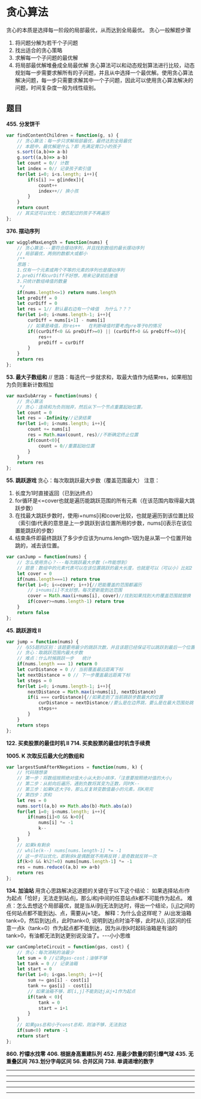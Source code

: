 # 贪心算法
贪心的本质是选择每一阶段的局部最优，从而达到全局最优。
贪心一般解题步骤
1. 将问题分解为若干个子问题
2. 找出适合的贪心策略
3. 求解每一个子问题的最优解
4. 将局部最优解堆叠成全局最优解
贪心算法可以和动态规划算法进行比较，动态规划每一步需要求解所有的子问题，并且从中选择一个最优解。使用贪心算法解决问题，每一步只需要求解其中一个子问题，因此可以使用贪心算法解决的问题，时间复杂度一般为线性级别。

## 题目
**455. 分发饼干**
```js
var findContentChildren = function(g, s) {
    // 贪心算法：每一步只求解局部最优，最终达到全局最优
    // 本题中，最优解是什么？即 先满足胃口小的孩子
    s.sort((a,b)=> a-b)
    g.sort((a,b)=> a-b)
    let count = 0// 计数
    let index = 0// 记录孩子索引值
    for(let i=0; i<s.length; i++){
        if(s[i] >= g[index]){
            count++
            index++// 换小孩
        }
    }
    return count
    // 其实还可以优化：使匹配过的孩子不再遍历
};
```
**376. 摆动序列**
```js
var wiggleMaxLength = function(nums) {
    // 贪心算法---要符合摆动序列，并且找到数组的最长摆动序列
    // 局部最优，两侧的数都大或都小
    /**
    思路：
    1.仅有一个元素或两个不等的元素的序列也是摆动序列
    2.preDiff和curDiff不好想，用来记录前后差值
    3.只统计数组峰值的数量
     */
    if(nums.length<=1) return nums.length
    let preDiff = 0
    let curDiff = 0
    let res = 1// 默认最右边有一个峰值  为什么？？？
    for(let i=0; i<nums.length-1; i++){
        curDiff = nums[i+1] - nums[i]
        // 如果是峰值，则res++   在判断峰值时要考虑pre等于0的情况
        if((curDiff<0 && preDiff>=0) || (curDiff>0 && preDiff<=0)){
            res++
            preDiff = curDiff
        }
    }
    return res
};
```
**53. 最大子数组和**
// 思路：每迭代一步就求和，取最大值作为结果res，如果相加为负则重新计数相加
```js
var maxSubArray = function(nums) {
    // 贪心算法
    // 贪心：连续和为负则抛弃，然后从下一个节点重置起始位置，
    let count = 0
    let res = -Infinity//记录结果
    for(let i=0; i<nums.length; i++){
        count += nums[i]
        res = Math.max(count, res)//不断确定终止位置
        if(count<0){
            count = 0//重置起始位置
        }
    }
    return res
};
```

**55. 跳跃游戏**
贪心：每次取跳跃最大步数（覆盖范围最大）
注意：
1. 长度为1时直接返回（已到达终点）
2. for循环是<=cover也就是遍历能跳跃范围的所有元素（在该范围内取得最大跳跃步数）
3. 在找最大跳跃步数时，使用i+nums[i]和cover比较，也就是遍历到该位置比较（索引值i代表的意思是上一步跳跃到该位置所用的步数，nums[i]表示在该位置能跳跃的步数）
4. 结束条件即最终跳跃了多少步应该为nums.length-1因为是从第一个位置开始跳的，减去该位置。
```js
var canJump = function(nums) {
    // 怎么使用贪心？---每次跳跃最大步数（⭐咋能想到）
    // 题意：数组中的元素代表可以在该位置跳跃的最大长度，也就是可以（可以小）比如2  我也可以跳1步
    let cover = 0
    if(nums.length===1) return true
    for(let i=0; i<=cover; i++){//把能覆盖的范围都遍历
        // i+nums[i]不太好想，每次更新能到达范围
        cover = Math.max(i+nums[i], cover)//找到如果找到大的覆盖范围就替换
        if(cover>=nums.length-1) return true
    }
    return false
};

```
**45. 跳跃游戏 II**
```js
var jump = function(nums) {
    // 与55题的区别：该题要用最少的跳跃次数，并且该题已经保证可以跳跃到最后一个位置
    // 贪心：取跳跃范围内最大步数
    // 难点：什么时候跳跃一步   统计
    if(nums.length === 1) return 0
    let curDistance = 0 // 当前覆盖最远距离下标
    let nextDistance = 0 // 下一步覆盖最远距离下标
    let steps = 0
    for(let i=0; i<nums.length-1; i++){
        nextDistance = Math.max(i+nums[i], nextDistance)
        if(i === curDistance){//如果走到了当前跳跃步数最大的位置
            curDistance = nextDistance//要么是在边界跳，要么是在最大范围处跳
            steps++
        }
    }  
    return steps
};
```

**122. 买卖股票的最佳时机 II**
**714. 买卖股票的最佳时机含手续费**

**1005. K 次取反后最大化的数组和**
```js
var largestSumAfterKNegations = function(nums, k) {
    // 代码随想录
    // 第一步：将数组按照绝对值大小从大到小排序，「注意要按照绝对值的大小」
    // 第二步：从前向后遍历，遇到负数将其变为正数，同时K--
    // 第三步：如果K还大于0，那么反复转变数值最小的元素，将K用完
    // 第四步：求和
    let res = 0
    nums.sort((a,b) => Math.abs(b)-Math.abs(a))
    for(let i=0; i<nums.length; i++){
        if(nums[i]<0 && k>0){
            nums[i] *= -1
            k--
        }
    }
    // 如果k有剩余
    // while(k--) nums[nums.length-1] *= -1
    // 这一步可以优化，即剩余k是偶数就不用再反转；是奇数就反转一次
    if(k>0 && k%2!=0) nums[nums.length-1] *= -1
    res = nums.reduce((a,b) => a+b)
    return res
};
```
**134. 加油站**
用贪心思路解决这道题的关键在于以下这个结论：
如果选择站点i作为起点「恰好」无法走到站点j，那么i和j中间的任意站点k都不可能作为起点。
难点：怎么去想这个局部最优，就是当从i到j无法到达时，得出一个结论，[i,j]之间的任何站点都不能到达j、点，需要从j+1走。
解释：为什么会这样呢？
从i出发油箱tank=0，然后到达j点，此时tank<0, 说明到达j点时油不够，此时从[i, j]区间的任意一点k（tank=0）作为起点都不能到达，因为从i到k时起码油箱是有油的tank>0，有油都无法到达更别说没油了。---小小思维
```js
var canCompleteCircuit = function(gas, cost) {
    // 贪心：每次消耗的油最少
    let sum = 0 //记录gas-cost；油够不够
    let tank = 0 // 记录油箱
    let start = 0
    for(let i=0; i<gas.length; i++){
        sum += gas[i] - cost[i]
        tank += gas[i] - cost[i]
        // 如果油箱不够，即[i,j]不能到达j从j+1作为起点
        if(tank < 0){
            tank = 0
            start = i+1
        }
    }
    // 如果gas总和小于const总和，则油不够，无法到达
    if(sum<0) return -1
    return start
};
```
**860. 柠檬水找零**
**406. 根据身高重建队列**
**452. 用最少数量的箭引爆气球**
**435. 无重叠区间**
**763.划分字母区间**
**56. 合并区间**
**738. 单调递增的数字**

****
****
****
****
****